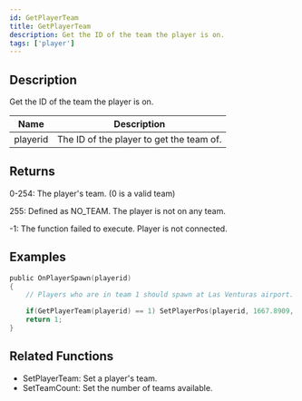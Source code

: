 ```yaml
---
id: GetPlayerTeam
title: GetPlayerTeam
description: Get the ID of the team the player is on.
tags: ['player']
---
```


## Description

Get the ID of the team the player is on.


| Name | Description |
|------|-------------|
|playerid | The ID of the player to get the team of.|


## Returns

 0-254: The player's team. (0 is a valid team)

 255: Defined as NO_TEAM. The player is not on any team.

 -1: The function failed to execute. Player is not connected.



## Examples


```c
public OnPlayerSpawn(playerid)
{
    // Players who are in team 1 should spawn at Las Venturas airport.

    if(GetPlayerTeam(playerid) == 1) SetPlayerPos(playerid, 1667.8909, 1405.5618, 10.7801);
    return 1;
}
```


## Related Functions


-  SetPlayerTeam: Set a player's team.
-  SetTeamCount: Set the number of teams available.